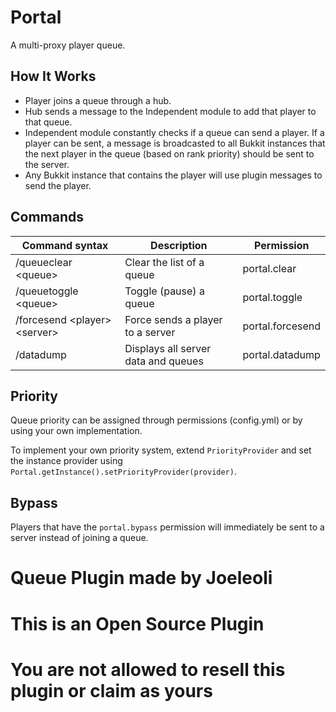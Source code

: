 # Portal

A multi-proxy player queue.

## How It Works
* Player joins a queue through a hub.
* Hub sends a message to the Independent module to add that player to that queue.
* Independent module constantly checks if a queue can send a player. If a player can be sent, a message is broadcasted to all Bukkit instances that the next player in the queue (based on rank priority) should be sent to the server.
* Any Bukkit instance that contains the player will use plugin messages to send the player.

## Commands
| Command syntax               | Description                         | Permission       |
| ---------------------------- | ----------------------------------- | ---------------- |
| /queueclear \<queue\>          | Clear the list of a queue           | portal.clear     |
| /queuetoggle \<queue\>         | Toggle (pause) a queue              | portal.toggle    |
| /forcesend \<player\> \<server\> | Force sends a player to a server    | portal.forcesend |
| /datadump                    | Displays all server data and queues | portal.datadump  |

## Priority
Queue priority can be assigned through permissions (config.yml) or by using your own implementation.

To implement your own priority system, extend `PriorityProvider` and set the instance provider using `Portal.getInstance().setPriorityProvider(provider)`.

## Bypass
Players that have the `portal.bypass` permission will immediately be sent to a server instead of joining a queue.

 
# Queue Plugin made by Joeleoli 
# This is an Open Source Plugin 
# You are not allowed to resell this plugin or claim as yours

